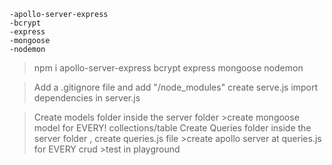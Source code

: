 
<!-- Install dependecies for the server -->
	-apollo-server-express
	-bcrypt
	-express
	-mongoose
	-nodemon

> npm i apollo-server-express bcrypt express mongoose nodemon

> Add a .gitignore file and add "/node_modules"
> create serve.js
> import dependencies in server.js


 >Create models folder inside the server folder
 	>create mongoose model for EVERY! collections/table
 >Create Queries folder inside the server folder , create queries.js file
 	>create apollo server at queries.js for EVERY crud
 	>test in playground

 >